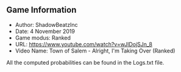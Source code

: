 ## Game Information
- Author: ShadowBeatzInc
- Date: 4 November 2019
- Game modus: Ranked
- URL: https://www.youtube.com/watch?v=wJlDojSJn_8
- Video Name: Town of Salem - Alright, I'm Taking Over (Ranked)

All the computed probabilities can be found in the Logs.txt file.
